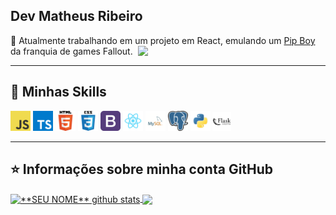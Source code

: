 ## Dev <strong>Matheus Ribeiro</strong>


🔭 Atualmente trabalhando em um projeto em React, emulando um <a href='https://http2.mlstatic.com/D_NQ_NP_984170-MLB29842685423_042019-O.jpg'>Pip Boy</a> da franquia de games Fallout.
<img align="right" width="300" src="https://thumbs.gfycat.com/FrankPhonyJohndory-size_restricted.gif?fit=1281%2C716&ssl=1" />

----

## 🚀 Minhas Skills

<code><img height="32" src="https://raw.githubusercontent.com/github/explore/80688e429a7d4ef2fca1e82350fe8e3517d3494d/topics/javascript/javascript.png" alt="Javascript"/></code>
<code><img height="32" src="https://raw.githubusercontent.com/github/explore/80688e429a7d4ef2fca1e82350fe8e3517d3494d/topics/typescript/typescript.png" alt="Typescript"/></code>
<code><img height="32" src="https://raw.githubusercontent.com/github/explore/80688e429a7d4ef2fca1e82350fe8e3517d3494d/topics/html/html.png" alt="HTML5"/></code>
<code><img height="32" src="https://raw.githubusercontent.com/github/explore/80688e429a7d4ef2fca1e82350fe8e3517d3494d/topics/css/css.png" alt="CSS"/></code>
<code><img height="32" src="https://raw.githubusercontent.com/github/explore/80688e429a7d4ef2fca1e82350fe8e3517d3494d/topics/bootstrap/bootstrap.png" alt="Bootstrap"/></code>
<code><img height="32" src="https://raw.githubusercontent.com/github/explore/80688e429a7d4ef2fca1e82350fe8e3517d3494d/topics/react/react.png" alt="React"/></code>
<code><img height="32" src="https://raw.githubusercontent.com/github/explore/80688e429a7d4ef2fca1e82350fe8e3517d3494d/topics/mysql/mysql.png" alt="MySQL"/></code>
<code><img height="32" src="https://raw.githubusercontent.com/github/explore/80688e429a7d4ef2fca1e82350fe8e3517d3494d/topics/postgresql/postgresql.png" alt="PostegreSQL"/></code>
<code><img height="32" src="https://raw.githubusercontent.com/github/explore/80688e429a7d4ef2fca1e82350fe8e3517d3494d/topics/python/python.png"></code>
<code><img height="30" src="https://raw.githubusercontent.com/github/explore/80688e429a7d4ef2fca1e82350fe8e3517d3494d/topics/flask/flask.png"></code>

---

## ⭐ Informações sobre minha conta GitHub
<a href="https://github.com/Gurupreet">
 <img align="center" src="https://github-readme-stats.vercel.app/api?username=trotou&show_icons=true&theme=dracula&line_height=27" alt="**SEU NOME** github stats"/>
</a>
<a href="https://github.com/Gurupreet">
  <img align="center" src="https://github-readme-stats.vercel.app/api/top-langs/?username=trotou&theme=dracula&hide_langs_below=1" />
</a>

